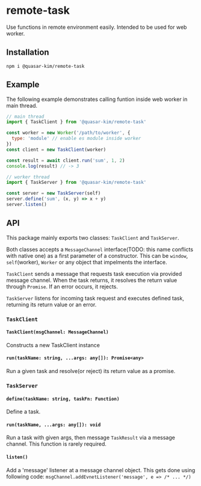 # remote-task
Use functions in remote environment easily. Intended to be used for web worker.

## Installation
```
npm i @quasar-kim/remote-task
```

## Example
The following example demonstrates calling funtion inside web worker in main thread.
```javascript
// main thread
import { TaskClient } from '@quasar-kim/remote-task'

const worker = new Worker('/path/to/worker', {
  type: 'module' // enable es module inside worker
})
const client = new TaskClient(worker)

const result = await client.run('sum', 1, 2)
console.log(result) // -> 3

// worker thread
import { TaskServer } from '@quasar-kim/remote-task'

const server = new TaskServer(self)
server.define('sum', (x, y) => x + y)
server.listen()
```

## API
This package mainly exports two classes: `TaskClient` and `TaskServer`.

Both classes accepts a `MessageChannel` interface(TODO: this name conflicts with native one) as a first parameter of a constructor. This can be `window`, `self`(worker), `Worker` or any object that impelments the interface.

`TaskClient` sends a message that requests task execution via provided message channel. When the task returns, it resolves the return value through `Promise`. If an error occurs, it rejects.

`TaskServer` listens for incoming task request and executes defined task, returning its return value or an error.

### `TaskClient`
#### `TaskClient(msgChannel: MessageChannel)`
Constructs a new TaskClient instance

#### `run(taskName: string, ...args: any[]): Promise<any>`
Run a given task and resolve(or reject) its return value as a promise.

### `TaskServer`
#### `define(taskName: string, taskFn: Function)`
Define a task.

#### `run(taskName, ...args: any[]): void`
Run a task with given args, then message `TaskResult` via a message channel. This function is rarely required.

#### `listen()`
Add a 'message' listener at a message channel object. This gets done using following code: `msgChannel.addEvnetListener('message', e => /* ... */)` 

